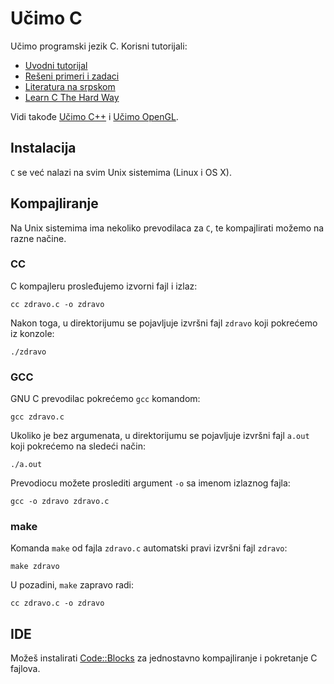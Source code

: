 # Učimo C

Učimo programski jezik C. Korisni tutorijali:

* [Uvodni tutorijal](http://poincare.matf.bg.ac.rs/~jelenagr/op/cc1.htm)
* [Rešeni primeri i zadaci](http://www.its.edu.rs/ITS-Reseni-primeri-iz-programskog-jezika-C_799)
* [Literatura na srpskom](http://tutoriali.org/C.html)
* [Learn C The Hard Way](https://wizardforcel.gitbooks.io/lcthw-en/content/)

Vidi takođe [Učimo C++](https://github.com/skolakoda/ucimo-cpp) i [Učimo OpenGL](https://github.com/skolakoda/ucimo-opengl).

## Instalacija

`C` se već nalazi na svim Unix sistemima (Linux i OS X).

## Kompajliranje

Na Unix sistemima ima nekoliko prevodilaca za `C`, te kompajlirati možemo na razne načine.

### CC

C kompajleru prosleđujemo izvorni fajl i izlaz:
```
cc zdravo.c -o zdravo
```

Nakon toga, u direktorijumu se pojavljuje izvršni fajl `zdravo` koji pokrećemo iz konzole:
```
./zdravo
```

### GCC

GNU C prevodilac pokrećemo `gcc` komandom:
```
gcc zdravo.c
```

Ukoliko je bez argumenata, u direktorijumu se pojavljuje izvršni fajl `a.out` koji pokrećemo na sledeći način:
```
./a.out
```

Prevodiocu možete proslediti argument `-o` sa imenom izlaznog fajla:
```
gcc -o zdravo zdravo.c
```

### make

Komanda `make` od fajla `zdravo.c` automatski pravi izvršni fajl `zdravo`:
```
make zdravo
```

U pozadini, `make` zapravo radi:
```
cc zdravo.c -o zdravo
```

## IDE

Možeš instalirati [Code::Blocks](http://www.codeblocks.org/) za jednostavno kompajliranje i pokretanje C fajlova.
